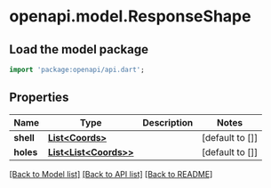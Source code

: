 # openapi.model.ResponseShape

## Load the model package
```dart
import 'package:openapi/api.dart';
```

## Properties
Name | Type | Description | Notes
------------ | ------------- | ------------- | -------------
**shell** | [**List&lt;Coords&gt;**](Coords.md) |  | [default to []]
**holes** | [**List&lt;List&lt;Coords&gt;&gt;**](List.md) |  | [default to []]

[[Back to Model list]](../README.md#documentation-for-models) [[Back to API list]](../README.md#documentation-for-api-endpoints) [[Back to README]](../README.md)


